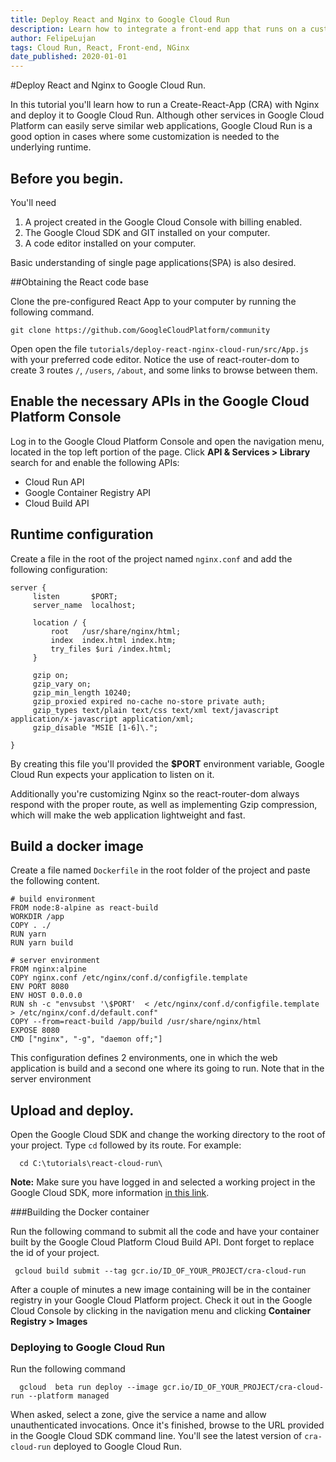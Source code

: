 ```yaml
---
title: Deploy React and Nginx to Google Cloud Run
description: Learn how to integrate a front-end app that runs on a customized runtime, with Google Cloud Run.
author: FelipeLujan
tags: Cloud Run, React, Front-end, NGinx
date_published: 2020-01-01
---
```


#Deploy React and Nginx to Google Cloud Run.

In this tutorial you'll learn how to run a Create-React-App (CRA) with Nginx and deploy it to Google Cloud Run.
Although other services in Google Cloud Platform can easily serve similar web applications, Google Cloud Run is a good option in cases where some customization is needed to the underlying runtime.

## Before you begin.
You'll need
1.  A project created in the Google Cloud Console with billing enabled.
1.  The Google Cloud SDK and GIT installed on your computer.
1.  A code editor installed on your computer.

Basic understanding of single page applications(SPA) is also desired. 

##Obtaining the React code base

Clone the pre-configured React App to your computer by running the following command.

    git clone https://github.com/GoogleCloudPlatform/community

Open open the file ``tutorials/deploy-react-nginx-cloud-run/src/App.js`` with your preferred code editor. Notice the use of react-router-dom to create 3 routes ``/``, ``/users``, ``/about``,  and some links to browse between them.

## Enable the necessary APIs in the Google Cloud Platform Console
Log in to the Google Cloud Platform Console and open the navigation menu, located in the top left portion of the page. 
Click **API & Services > Library**  search for and enable the following APIs:
* Cloud Run API
* Google Container Registry API
* Cloud Build API



## Runtime configuration

Create a file in the root of the project named ``nginx.conf`` and add the following configuration:

    server {
         listen       $PORT;
         server_name  localhost;
         
         location / {
             root   /usr/share/nginx/html;
             index  index.html index.htm;
             try_files $uri /index.html;
         }
         
         gzip on;
         gzip_vary on;
         gzip_min_length 10240;
         gzip_proxied expired no-cache no-store private auth;
         gzip_types text/plain text/css text/xml text/javascript application/x-javascript application/xml;
         gzip_disable "MSIE [1-6]\.";
         
    }
    
  By creating this file you'll provided the **$PORT** environment variable, Google Cloud Run expects your application to listen on it. 
  
  Additionally you're customizing Nginx so the react-router-dom always respond with the proper route, as well as implementing Gzip compression, which will make the web application lightweight and fast. 

 
 ## Build a docker image
  Create a file named `Dockerfile` in the root folder of the project and paste the following content.
 
    # build environment
    FROM node:8-alpine as react-build
    WORKDIR /app
    COPY . ./
    RUN yarn
    RUN yarn build
    
    # server environment
    FROM nginx:alpine
    COPY nginx.conf /etc/nginx/conf.d/configfile.template
    ENV PORT 8080
    ENV HOST 0.0.0.0
    RUN sh -c "envsubst '\$PORT'  < /etc/nginx/conf.d/configfile.template > /etc/nginx/conf.d/default.conf"
    COPY --from=react-build /app/build /usr/share/nginx/html
    EXPOSE 8080
    CMD ["nginx", "-g", "daemon off;"]
    
 This configuration defines 2 environments, one in which the web application is build and a second one where its going to run.
 Note that in the server environment
 
 ## Upload and deploy.
 Open the Google Cloud SDK and change the working directory to the root of your project. Type ``cd`` followed by its route. For example:
  
      cd C:\tutorials\react-cloud-run\
  
   **Note:** Make sure you have logged in and selected a working project in the Google Cloud SDK, more information  [in this link](https://cloud.google.com/sdk/gcloud/reference/config/set "Gcloud config set").
 
 ###Building the Docker container
 
  
  Run the following command to submit all the code and have your container built by the Google Cloud Platform Cloud Build API. Dont forget to replace the id of your project.
  
     gcloud build submit --tag gcr.io/ID_OF_YOUR_PROJECT/cra-cloud-run
     
  After a couple of minutes a new image containing will be in the container registry in your Google Cloud Platform project. Check it out in the Google Cloud Console by clicking in the navigation menu and clicking **Container Registry > Images**
     
     
  ### Deploying to Google Cloud Run
  
  Run the following command
  
      gcloud  beta run deploy --image gcr.io/ID_OF_YOUR_PROJECT/cra-cloud-run --platform managed 
   
   When asked, select a zone, give the service a name and allow unauthenticated invocations.
   Once it's finished, browse to the URL provided in the Google Cloud SDK command line.
   You'll see the latest version of ``cra-cloud-run`` deployed to Google Cloud Run.
     
